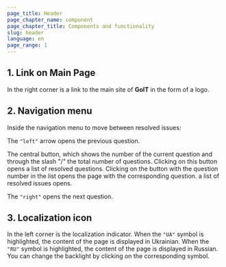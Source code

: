 ```yaml
---
page_title: Header
page_chapter_name: component
page_chapter_title: Components and functionality
slug: header
language: en
page_range: 1
---
```

## 1﻿. Link on Main Page

In the right corner is a link to the main site of **GoIT** in the form of a logo.

## 2. Navigation menu

Inside the navigation menu to move between resolved issues:

The `"left"` arrow opens the previous question.

The central button, which shows the number of the current question and through the slash "/" the total number of questions. Clicking on this button opens a list of resolved questions. Clicking on the button with the question number in the list opens the page with the corresponding question. a list of resolved issues opens.

The `"right"` opens the next question.

## 3. Localization icon

In the left corner is the localization indicator. When the `"UA"` symbol is highlighted, the content of the page is displayed in Ukrainian. When the `"RU"` symbol is highlighted, the content of the page is displayed in Russian. You can change the backlight by clicking on the corresponding symbol.